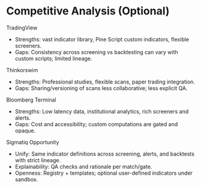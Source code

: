 # Competitive Analysis (Optional)

TradingView
- Strengths: vast indicator library, Pine Script custom indicators, flexible screeners.
- Gaps: Consistency across screening vs backtesting can vary with custom scripts; limited lineage.

Thinkorswim
- Strengths: Professional studies, flexible scans, paper trading integration.
- Gaps: Sharing/versioning of scans less collaborative; less explicit QA.

Bloomberg Terminal
- Strengths: Low latency data, institutional analytics, rich screeners and alerts.
- Gaps: Cost and accessibility; custom computations are gated and opaque.

Sigmatiq Opportunity
- Unify: Same indicator definitions across screening, alerts, and backtests with strict lineage.
- Explainability: QA checks and rationale per match/gate.
- Openness: Registry + templates; optional user-defined indicators under sandbox.

